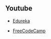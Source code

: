 ## Youtube

* [Edureka](https://www.youtube.com/watch?v=BClS40yzssA)

* [FreeCodeCamp](https://www.youtube.com/watch?v=vLnPwxZdW4Y)